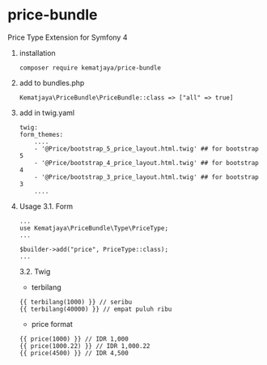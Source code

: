 # price-bundle
Price Type Extension for Symfony 4
1. installation
    ```
    composer require kematjaya/price-bundle
    ```

2. add to bundles.php
    ```
    Kematjaya\PriceBundle\PriceBundle::class => ["all" => true]
    ```
3. add in twig.yaml
    ```
    twig:
    form_themes: 
        ....
        - '@Price/bootstrap_5_price_layout.html.twig' ## for bootstrap 5
        - '@Price/bootstrap_4_price_layout.html.twig' ## for bootstrap 4
        - '@Price/bootstrap_3_price_layout.html.twig' ## for bootstrap 3
        ....
    ```
4. Usage
    3.1. Form
    ```
    ...
    use Kematjaya\PriceBundle\Type\PriceType;
    ...

    $builder->add("price", PriceType::class);
    ...
    ```
    3.2. Twig
    - terbilang
    ```
    {{ terbilang(1000) }} // seribu
    {{ terbilang(40000) }} // empat puluh ribu
    ```
    - price format
    ```
    {{ price(1000) }} // IDR 1,000
    {{ price(1000.22) }} // IDR 1,000.22
    {{ price(4500) }} // IDR 4,500
    ```
